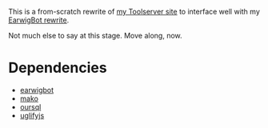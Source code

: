 This is a from-scratch rewrite of
[my Toolserver site](https://toolserver.org/~earwig) to interface well with my
[EarwigBot rewrite](https://github.com/earwig/earwigbot).

Not much else to say at this stage. Move along, now.

Dependencies
============

* [earwigbot](https://github.com/earwig/earwigbot)
* [mako](http://www.makotemplates.org/)
* [oursql](http://packages.python.org/oursql/)
* [uglifyjs](https://github.com/mishoo/UglifyJS/)
